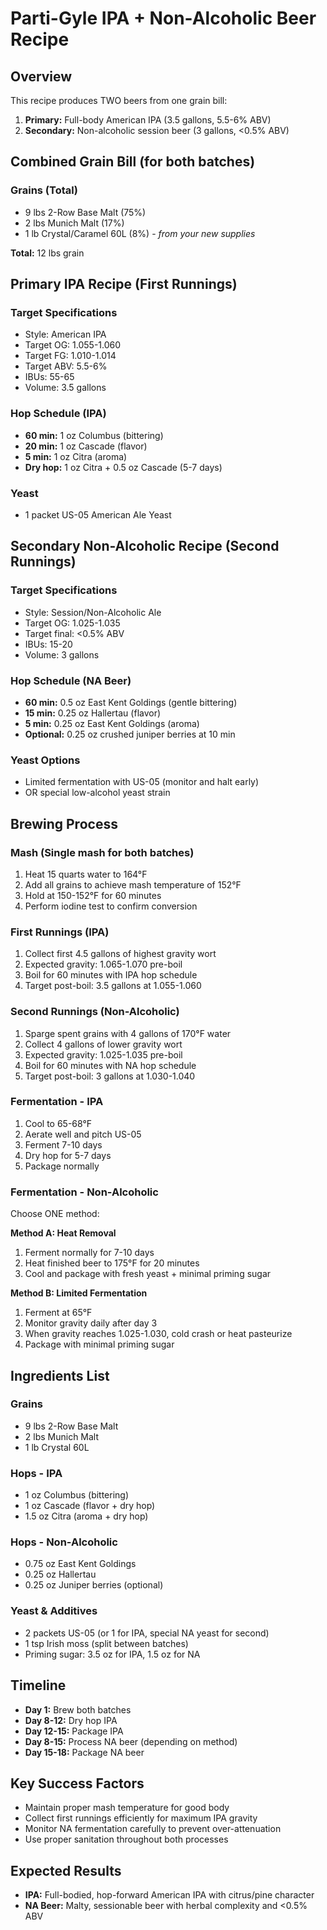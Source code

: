 # Parti-Gyle IPA + Non-Alcoholic Beer Recipe

## Overview
This recipe produces TWO beers from one grain bill:
1. **Primary:** Full-body American IPA (3.5 gallons, 5.5-6% ABV)
2. **Secondary:** Non-alcoholic session beer (3 gallons, <0.5% ABV)

## Combined Grain Bill (for both batches)

### Grains (Total)
- 9 lbs 2-Row Base Malt (75%)
- 2 lbs Munich Malt (17%)
- 1 lb Crystal/Caramel 60L (8%) - *from your new supplies*

**Total:** 12 lbs grain

## Primary IPA Recipe (First Runnings)

### Target Specifications
- Style: American IPA
- Target OG: 1.055-1.060
- Target FG: 1.010-1.014
- Target ABV: 5.5-6%
- IBUs: 55-65
- Volume: 3.5 gallons

### Hop Schedule (IPA)
- **60 min:** 1 oz Columbus (bittering)
- **20 min:** 1 oz Cascade (flavor)
- **5 min:** 1 oz Citra (aroma)
- **Dry hop:** 1 oz Citra + 0.5 oz Cascade (5-7 days)

### Yeast
- 1 packet US-05 American Ale Yeast

## Secondary Non-Alcoholic Recipe (Second Runnings)

### Target Specifications
- Style: Session/Non-Alcoholic Ale
- Target OG: 1.025-1.035
- Target final: <0.5% ABV
- IBUs: 15-20
- Volume: 3 gallons

### Hop Schedule (NA Beer)
- **60 min:** 0.5 oz East Kent Goldings (gentle bittering)
- **15 min:** 0.25 oz Hallertau (flavor)
- **5 min:** 0.25 oz East Kent Goldings (aroma)
- **Optional:** 0.25 oz crushed juniper berries at 10 min

### Yeast Options
- Limited fermentation with US-05 (monitor and halt early)
- OR special low-alcohol yeast strain

## Brewing Process

### Mash (Single mash for both batches)
1. Heat 15 quarts water to 164°F
2. Add all grains to achieve mash temperature of 152°F
3. Hold at 150-152°F for 60 minutes
4. Perform iodine test to confirm conversion

### First Runnings (IPA)
1. Collect first 4.5 gallons of highest gravity wort
2. Expected gravity: 1.065-1.070 pre-boil
3. Boil for 60 minutes with IPA hop schedule
4. Target post-boil: 3.5 gallons at 1.055-1.060

### Second Runnings (Non-Alcoholic)
1. Sparge spent grains with 4 gallons of 170°F water
2. Collect 4 gallons of lower gravity wort
3. Expected gravity: 1.025-1.035 pre-boil
4. Boil for 60 minutes with NA hop schedule
5. Target post-boil: 3 gallons at 1.030-1.040

### Fermentation - IPA
1. Cool to 65-68°F
2. Aerate well and pitch US-05
3. Ferment 7-10 days
4. Dry hop for 5-7 days
5. Package normally

### Fermentation - Non-Alcoholic
Choose ONE method:

**Method A: Heat Removal**
1. Ferment normally for 7-10 days
2. Heat finished beer to 175°F for 20 minutes
3. Cool and package with fresh yeast + minimal priming sugar

**Method B: Limited Fermentation**
1. Ferment at 65°F
2. Monitor gravity daily after day 3
3. When gravity reaches 1.025-1.030, cold crash or heat pasteurize
4. Package with minimal priming sugar

## Ingredients List

### Grains
- 9 lbs 2-Row Base Malt
- 2 lbs Munich Malt
- 1 lb Crystal 60L

### Hops - IPA
- 1 oz Columbus (bittering)
- 1 oz Cascade (flavor + dry hop)
- 1.5 oz Citra (aroma + dry hop)

### Hops - Non-Alcoholic
- 0.75 oz East Kent Goldings
- 0.25 oz Hallertau
- 0.25 oz Juniper berries (optional)

### Yeast & Additives
- 2 packets US-05 (or 1 for IPA, special NA yeast for second)
- 1 tsp Irish moss (split between batches)
- Priming sugar: 3.5 oz for IPA, 1.5 oz for NA

## Timeline
- **Day 1:** Brew both batches
- **Day 8-12:** Dry hop IPA
- **Day 12-15:** Package IPA
- **Day 8-15:** Process NA beer (depending on method)
- **Day 15-18:** Package NA beer

## Key Success Factors
- Maintain proper mash temperature for good body
- Collect first runnings efficiently for maximum IPA gravity
- Monitor NA fermentation carefully to prevent over-attenuation
- Use proper sanitation throughout both processes

## Expected Results
- **IPA:** Full-bodied, hop-forward American IPA with citrus/pine character
- **NA Beer:** Malty, sessionable beer with herbal complexity and <0.5% ABV